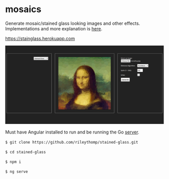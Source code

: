 # mosaics

Generate mosaic/stained glass looking images and other effects. Implementations and more explanation is [here](https://github.com/rileythomp/voronoi).

https://stainglass.herokuapp.com

![screenshot](screenshot.png)

Must have Angular installed to run and be running the Go [server](https://github.com/rileythomp/voronoi).

`$ git clone https://github.com/rileythomp/stained-glass.git`

`$ cd stained-glass`

`$ npm i`

`$ ng serve`
